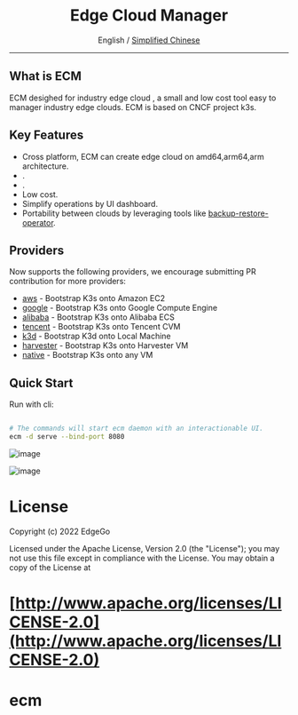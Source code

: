 
<div align="center">
  <h1>Edge Cloud Manager</h1>
  <span>English / </span> <a href="https://github.com/edgego/">Simplified Chinese</a>
</div>

<hr />

## What is ECM
 ECM desighed for industry edge cloud , a small and low cost tool easy to  manager industry edge clouds. ECM is  based on CNCF project k3s.

## Key Features

- Cross platform, ECM can create edge cloud on amd64,arm64,arm architecture. 
- .
- .
- Low cost.
- Simplify operations by UI dashboard.
- Portability between clouds by leveraging tools like [backup-restore-operator](https://github.com/rancher/backup-restore-operator).

## Providers

Now supports the following providers, we encourage submitting PR contribution for more providers:

- [aws](docs/i18n/en_us/aws/README.md) - Bootstrap K3s onto Amazon EC2
- [google](docs/i18n/en_us/google/README.md) - Bootstrap K3s onto Google Compute Engine
- [alibaba](docs/i18n/en_us/alibaba/README.md) - Bootstrap K3s onto Alibaba ECS
- [tencent](docs/i18n/en_us/tencent/README.md) - Bootstrap K3s onto Tencent CVM
- [k3d](docs/i18n/en_us/k3d/README.md) - Bootstrap K3d onto Local Machine
- [harvester](docs/i18n/en_us/harvester/README.md) - Bootstrap K3s onto Harvester VM
- [native](docs/i18n/en_us/native/README.md) - Bootstrap K3s onto any VM

## Quick Start

 Run with cli:

```bash

# The commands will start ecm daemon with an interactionable UI.
ecm -d serve --bind-port 8080
```
![image](https://user-images.githubusercontent.com/80612608/174299658-a645f7a2-6e6a-429e-bd88-56febf1256c4.png)

![image](https://user-images.githubusercontent.com/80612608/174299845-08435f58-b8be-41b7-bb02-49fb9d7639a2.png)



# License

Copyright (c) 2022 EdgeGo

Licensed under the Apache License, Version 2.0 (the "License");
you may not use this file except in compliance with the License.
You may obtain a copy of the License at

[http://www.apache.org/licenses/LICENSE-2.0](http://www.apache.org/licenses/LICENSE-2.0)
=======
# ecm

